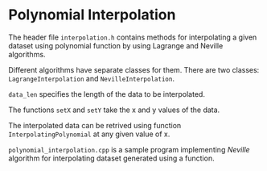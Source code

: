 # Polynomial Interpolation
The header file `interpolation.h` contains methods for interpolating a given dataset using polynomial function by using Lagrange and Neville algorithms.

Different algorithms have separate classes for them. There are two classes: `LagrangeInterpolation` and `NevilleInterpolation`.

`data_len` specifies the length of the data to be interpolated. 

The functions `setX` and `setY` take the x and y values of the data.

The interpolated data can be retrived using function `InterpolatingPolynomial` at any given value of x.

`polynomial_interpolation.cpp` is a sample program implementing *Neville* algorithm for interpolating dataset generated using a function.
